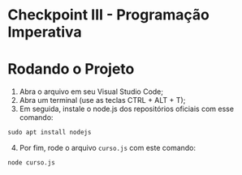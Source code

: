 # Checkpoint III - Programação Imperativa

# Rodando o Projeto

1. Abra o arquivo em seu Visual Studio Code;
2. Abra um terminal (use as teclas CTRL + ALT + T);
3. Em seguida, instale o node.js dos repositórios oficiais com esse comando:

```markdown
sudo apt install nodejs
```

4. Por fim, rode o arquivo `curso.js` com este comando:

```markdown
node curso.js
```